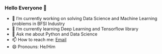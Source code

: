 ### Hello Everyone 👋

- 🔭 I’m currently working on solving Data Science and Machine Learning problems in BFSI Industry
- 🌱 I’m currently learning Deep Learning and Tensorflow library
- 💬 Ask me about Python and Data Science
- 📫 How to reach me: [Email](gauravgulati9c@gmail.com)
- 😄 Pronouns: He/Him
